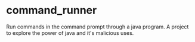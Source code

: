 # command_runner
Run commands in the command prompt through a java program. A project to explore the power of java and it's malicious uses.
